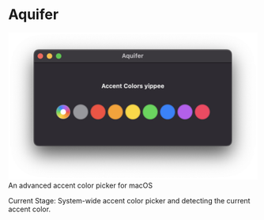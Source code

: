 # Aquifer
![A screenshot of the Aquifer application running on a Mac inside of a window](https://github.com/CtrliPhones/Aquifer/blob/main/Progress.png?raw=true)
An advanced accent color picker for macOS

Current Stage: System-wide accent color picker and detecting the current accent color. 
